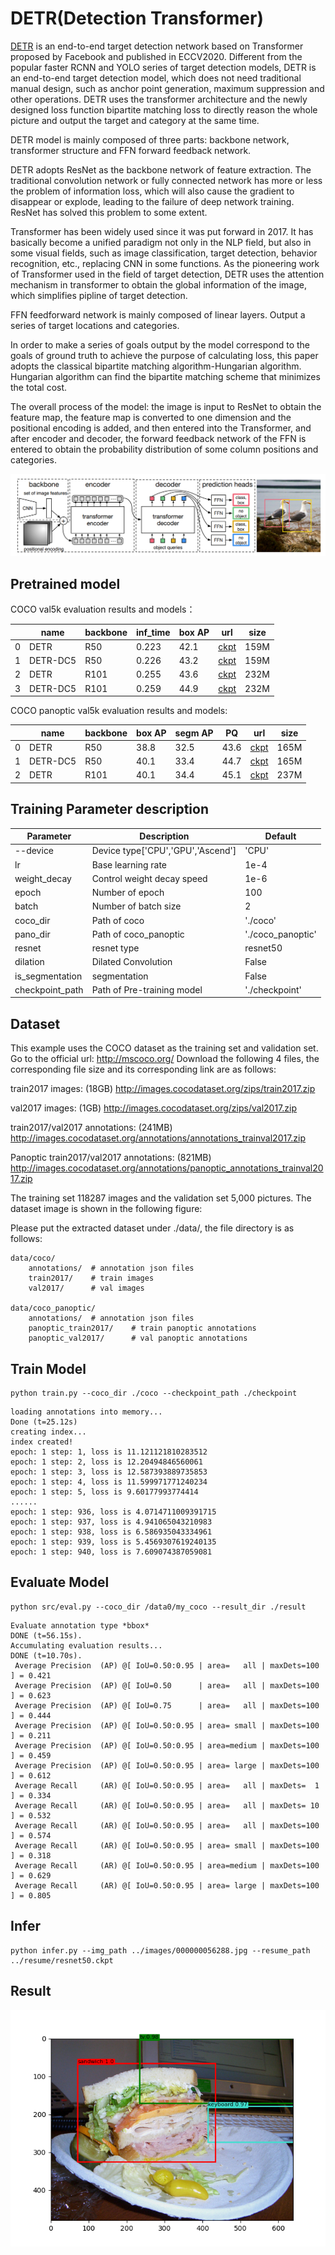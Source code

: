 # DETR(Detection Transformer)

 [DETR](https://link.zhihu.com/?target=https%3A//www.ecva.net/papers/eccv_2020/papers_ECCV/papers/123460205.pdf) is an end-to-end target detection network based on Transformer proposed by Facebook and published in ECCV2020. Different from the popular faster RCNN and YOLO series of target detection models, DETR is an end-to-end target detection model, which does not need traditional manual design, such as anchor point generation, maximum suppression and other operations. DETR uses the transformer architecture and the newly designed loss function bipartite matching loss to directly reason the whole picture and output the target and category at the same time.

 DETR model is mainly composed of three parts: backbone network, transformer structure and FFN forward feedback network.

DETR adopts ResNet as the backbone network of feature extraction. The traditional convolution network or fully connected network has more or less the problem of information loss, which will also cause the gradient to disappear or explode, leading to the failure of deep network training. ResNet has solved this problem to some extent.

Transformer has been widely used since it was put forward in 2017. It has basically become a unified paradigm not only in the NLP field, but also in some visual fields, such as image classification, target detection, behavior recognition, etc., replacing CNN in some functions. As the pioneering work of Transformer used in the field of target detection, DETR uses the attention mechanism in transformer to obtain the global information of the image, which simplifies pipline of target detection.

FFN feedforward network is mainly composed of linear layers. Output a series of target locations and categories.

In order to make a series of goals output by the model correspond to the goals of ground truth to achieve the purpose of calculating loss, this paper adopts the classical bipartite matching algorithm-Hungarian algorithm. Hungarian algorithm can find the bipartite matching scheme that minimizes the total cost.

The overall process of the model: the image is input to ResNet to obtain the feature map, the feature map is converted to one dimension and the positional encoding is added, and then entered into the Transformer, and after encoder and decoder, the forward feedback network of the FFN is entered to obtain the probability distribution of some column positions and categories.

![network.png](./md_imgs/network2.png)

## Pretrained model

COCO val5k evaluation results and models：

|      | name     | backbone | inf_time | box AP | url                                                          | size |
| ---- | -------- | -------- | -------- | ------ | ------------------------------------------------------------ | ---- |
| 0    | DETR     | R50      | 0.223    | 42.1   | [ckpt](https://download.mindspore.cn/vision/detr/resume/resnet50.ckpt) | 159M |
| 1    | DETR-DC5 | R50      | 0.226    | 43.2   | [ckpt](https://download.mindspore.cn/vision/detr/resume/resnet50_dc.ckpt) | 159M |
| 2    | DETR     | R101     | 0.255    | 43.6   | [ckpt](https://download.mindspore.cn/vision/detr/resume/resnet101.ckpt) | 232M |
| 3    | DETR-DC5 | R101     | 0.259    | 44.9   | [ckpt](https://download.mindspore.cn/vision/detr/resume/resnet101_dc.ckpt) | 232M |

COCO panoptic val5k evaluation results and models:

|      | name     | backbone | box AP | segm AP | PQ   | url                                                          | size  |
| ---- | -------- | -------- | ------ | ------- | ---- | ------------------------------------------------------------ | ----- |
| 0    | DETR     | R50      | 38.8   | 32.5    | 43.6 | [ckpt](https://download.mindspore.cn/vision/detr/resume/resnet50_seg.ckpt) | 165M |
| 1    | DETR-DC5 | R50      | 40.1   | 33.4    | 44.7 | [ckpt](https://download.mindspore.cn/vision/detr/resume/resnet50_dc_seg.ckpt) | 165M |
| 2    | DETR     | R101     | 40.1   | 34.4    | 45.1 | [ckpt](https://download.mindspore.cn/vision/detr/resume/resnet101_seg.ckpt) | 237M |

## Training Parameter description

| Parameter         | Description                           | Default              |
| --------------- | ------------------------------ | ----------------- |
| --device        | Device type['CPU','GPU','Ascend'] | 'CPU'             |
| lr              | Base learning rate             | 1e-4              |
| weight_decay    | Control weight decay speed                 | 1e-6              |
| epoch           | Number of epoch                       | 100               |
| batch           | Number of batch size                       | 2                 |
| coco_dir        | Path of coco                 | './coco'          |
| pano_dir        | Path of coco_panoptic                 | './coco_panoptic' |
| resnet          | resnet type                     | resnet50          |
| dilation        | Dilated Convolution               | False             |
| is_segmentation | segmentation                   | False             |
| checkpoint_path | Path of Pre-training model                   | './checkpoint'    |

## Dataset

This example uses the COCO dataset as the training set and validation set. Go to the official url: <http://mscoco.org/> Download the following 4 files, the corresponding file size and its corresponding link are as follows:

train2017 images: (18GB) <http://images.cocodataset.org/zips/train2017.zip>

val2017 images: (1GB) <http://images.cocodataset.org/zips/val2017.zip>

train2017/val2017 annotations: (241MB) <http://images.cocodataset.org/annotations/annotations_trainval2017.zip>

Panoptic train2017/val2017 annotations: (821MB) <http://images.cocodataset.org/annotations/panoptic_annotations_trainval2017.zip>

The training set 118287 images and the validation set 5,000 pictures. The dataset image is shown in the following figure:

Please put the extracted dataset under ./data/, the file directory is as follows:

```shell
data/coco/
    annotations/  # annotation json files
    train2017/    # train images
    val2017/      # val images

data/coco_panoptic/
    annotations/  # annotation json files
    panoptic_train2017/    # train panoptic annotations
    panoptic_val2017/      # val panoptic annotations
```

## Train Model

```shell
python train.py --coco_dir ./coco --checkpoint_path ./checkpoint
```

```shell
loading annotations into memory...
Done (t=25.12s)
creating index...
index created!
epoch: 1 step: 1, loss is 11.121121810283512
epoch: 1 step: 2, loss is 12.20494846560061
epoch: 1 step: 3, loss is 12.587393889735853
epoch: 1 step: 4, loss is 11.599971771240234
epoch: 1 step: 5, loss is 9.60177993774414
......
epoch: 1 step: 936, loss is 4.0714711009391715
epoch: 1 step: 937, loss is 4.941065043210983
epoch: 1 step: 938, loss is 6.586935043334961
epoch: 1 step: 939, loss is 5.4569307619240135
epoch: 1 step: 940, loss is 7.609074387059081
```

## Evaluate Model

```shell
python src/eval.py --coco_dir /data0/my_coco --result_dir ./result
```

```shell
Evaluate annotation type *bbox*
DONE (t=56.15s).
Accumulating evaluation results...
DONE (t=10.70s).
 Average Precision  (AP) @[ IoU=0.50:0.95 | area=   all | maxDets=100 ] = 0.421
 Average Precision  (AP) @[ IoU=0.50      | area=   all | maxDets=100 ] = 0.623
 Average Precision  (AP) @[ IoU=0.75      | area=   all | maxDets=100 ] = 0.444
 Average Precision  (AP) @[ IoU=0.50:0.95 | area= small | maxDets=100 ] = 0.211
 Average Precision  (AP) @[ IoU=0.50:0.95 | area=medium | maxDets=100 ] = 0.459
 Average Precision  (AP) @[ IoU=0.50:0.95 | area= large | maxDets=100 ] = 0.612
 Average Recall     (AR) @[ IoU=0.50:0.95 | area=   all | maxDets=  1 ] = 0.334
 Average Recall     (AR) @[ IoU=0.50:0.95 | area=   all | maxDets= 10 ] = 0.532
 Average Recall     (AR) @[ IoU=0.50:0.95 | area=   all | maxDets=100 ] = 0.574
 Average Recall     (AR) @[ IoU=0.50:0.95 | area= small | maxDets=100 ] = 0.318
 Average Recall     (AR) @[ IoU=0.50:0.95 | area=medium | maxDets=100 ] = 0.629
 Average Recall     (AR) @[ IoU=0.50:0.95 | area= large | maxDets=100 ] = 0.805
```

## Infer

```shell
python infer.py --img_path ../images/000000056288.jpg --resume_path ../resume/resnet50.ckpt
```

## Result

![detr.png](./src/img_detr.png)
